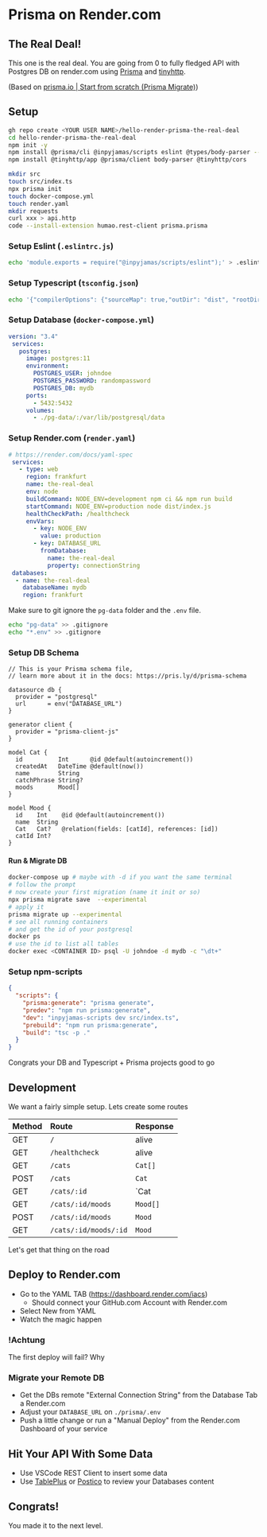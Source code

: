 # Prisma on Render.com 

## The Real Deal!

This one is the real deal. You are going from 0 to fully fledged API with Postgres DB on render.com using [Prisma](https://prisma.io) and [tinyhttp](https://tinyhttp.v1rtl.site/).

(Based on [prisma.io | Start from scratch (Prisma Migrate)](https://www.prisma.io/docs/getting-started/setup-prisma/start-from-scratch-prisma-migrate-typescript-postgres))


## Setup 

```bash
gh repo create <YOUR USER NAME>/hello-render-prisma-the-real-deal
cd hello-render-prisma-the-real-deal
npm init -y
npm install @prisma/cli @inpyjamas/scripts eslint @types/body-parser --save-dev
npm install @tinyhttp/app @prisma/client body-parser @tinyhttp/cors

mkdir src
touch src/index.ts
npx prisma init
touch docker-compose.yml
touch render.yaml
mkdir requests
curl xxx > api.http
code --install-extension humao.rest-client prisma.prisma
```

### Setup Eslint (`.eslintrc.js`)

```bash
echo 'module.exports = require("@inpyjamas/scripts/eslint");' > .eslintrc.js
```

### Setup Typescript (`tsconfig.json`)

```bash
echo '{"compilerOptions": {"sourceMap": true,"outDir": "dist", "rootDir":"src","strict": true,"lib": ["esnext"],"esModuleInterop": true}}' > tsconfig.json
```

### Setup Database (`docker-compose.yml`)

```yml
version: "3.4"
 services:
   postgres:
     image: postgres:11
     environment:
       POSTGRES_USER: johndoe
       POSTGRES_PASSWORD: randompassword
       POSTGRES_DB: mydb
     ports:
       - 5432:5432
     volumes:
       - ./pg-data/:/var/lib/postgresql/data
```

### Setup Render.com (`render.yaml`)

```yml
# https://render.com/docs/yaml-spec
 services:
   - type: web
     region: frankfurt
     name: the-real-deal
     env: node
     buildCommand: NODE_ENV=development npm ci && npm run build
     startCommand: NODE_ENV=production node dist/index.js
     healthCheckPath: /healthcheck
     envVars:
       - key: NODE_ENV
         value: production
       - key: DATABASE_URL
         fromDatabase:
           name: the-real-deal
           property: connectionString
 databases:
  - name: the-real-deal
    databaseName: mydb
    region: frankfurt
```


Make sure to git ignore the `pg-data` folder and the `.env` file.

```bash
echo "pg-data" >> .gitignore
echo "*.env" >> .gitignore

```
### Setup DB Schema

```plain
// This is your Prisma schema file,
// learn more about it in the docs: https://pris.ly/d/prisma-schema

datasource db {
  provider = "postgresql"
  url      = env("DATABASE_URL")
}

generator client {
  provider = "prisma-client-js"
}

model Cat {
  id          Int      @id @default(autoincrement())
  createdAt   DateTime @default(now())
  name        String
  catchPhrase String?
  moods       Mood[]
}

model Mood {
  id    Int    @id @default(autoincrement())
  name  String
  Cat   Cat?   @relation(fields: [catId], references: [id])
  catId Int?
}
```

#### Run & Migrate DB


```bash
docker-compose up # maybe with -d if you want the same terminal
# follow the prompt
# now create your first migration (name it init or so)
npx prisma migrate save  --experimental
# apply it
prisma migrate up --experimental
# see all running containers
# and get the id of your postgresql  
docker ps
# use the id to list all tables
docker exec <CONTAINER ID> psql -U johndoe -d mydb -c "\dt+"
```


### Setup npm-scripts

```json
{
  "scripts": {
    "prisma:generate": "prisma generate",
    "predev": "npm run prisma:generate",
    "dev": "inpyjamas-scripts dev src/index.ts",
    "prebuild": "npm run prisma:generate",
    "build": "tsc -p ."
  }
}
```

Congrats your DB and Typescript + Prisma  projects good to go


## Development

We want a fairly simple setup. Lets create some routes

| Method | Route                 | Response     |
| :----- | :-------------------- | :----------- |
| GET    | `/`                   | alive        |
| GET    | `/healthcheck`        | alive        |
| GET    | `/cats`               | `Cat[]`      |
| POST   | `/cats`               | `Cat`        |
| GET    | `/cats/:id`           | `Cat | null` |
| GET    | `/cats/:id/moods`     | `Mood[]`     |
| POST   | `/cats/:id/moods`     | `Mood`       |
| GET    | `/cats/:id/moods/:id` | `Mood`       |


Let's get that thing on the road

## Deploy to Render.com

- Go to the YAML TAB (https://dashboard.render.com/iacs)
  - Should connect your GitHub.com Account with Render.com
- Select New from YAML
- Watch the magic happen

### !Achtung

The first deploy will fail? Why


### Migrate your Remote DB 

- Get the DBs remote "External Connection String" from the Database Tab a Render.com
- Adjust your `DATABASE_URL` on `./prisma/.env`
- Push a little change or run a "Manual Deploy" from the Render.com Dashboard of your service

## Hit Your API With Some Data

- Use VSCode REST Client to insert some data
- Use [TablePlus](https://www.tableplus.io/) or [Postico](https://eggerapps.at/postico/) to review your Databases content


## Congrats!

You made it to the next level.
